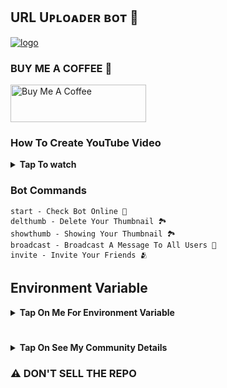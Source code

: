 ## URL Uᴘʟᴏᴀᴅᴇʀ ʙᴏᴛ 🚀


[![logo](https://graph.org/file/a7af2d3ece56bbb1297aa.jpg)](https://telegram.dog/UploadLinkToFileBot)

### BUY ME A COFFEE 🥹
<a href="https://www.buymeacoffee.com/" target="_blank"><img src="https://cdn.buymeacoffee.com/buttons/v2/arial-yellow.png" alt="Buy Me A Coffee" style="height: 60px !important;width: 217px !important;" ></a>

### How To Create YouTube Video

<b><details><summary>Tap To watch</summary>

### Heroku Video
<a href="https://youtu.be/oIUXoIk59dU?feature=shared"><img alt="how to create" src="https://img.shields.io/badge/-YouTube-red?style=for-the-badge&logo=youtube&logoColor=white"/></a> 

### Render Video
<a href="https://youtu.be/NYvMsC5Y_oI?feature=shared"><img alt="how to create" src="https://img.shields.io/badge/-YouTube-red?style=for-the-badge&logo=youtube&logoColor=white"/></a>

### DigitalOcean
<a href="https://youtu.be/pp2uB8lXqmQ?si=WtSco2lWTDQWA0fU"><img alt="how to create" src="https://img.shields.io/badge/-YouTube-red?style=for-the-badge&logo=youtube&logoColor=white"/></a>

</b>
</details>



### Bot Commands 
```
start - Check Bot Online 🔔
delthumb - Delete Your Thumbnail 🏞
showthumb - Showing Your Thumbnail 🏞
broadcast - Broadcast A Message To All Users 🌝
invite - Invite Your Friends 🫂
```

## Environment Variable

<b><details><summary>Tap On Me For Environment Variable</summary>

* `APP_ID` Get it From mytelegram.org

* `API_HASH` Get it From mytelegram.org

* `BOT_TOKEN` Get it from [@Botfather](https://t.me/botfather)

* `DATABASE_URL` Get It From MongoDB Web
Check How To Make MONGODB URL or [YouTube](https://youtu.be/VudXkbirhM8?feature=shared)

* `OWNER_ID` Your telegram I'd use this bot [@JsonDumpBot](https://t.me/JsonDumpBot) and use `/info`

* `LOG_CHANNEL` Create a Private Channel and Send Any Message To That Channel and Forward to [@MissRose_bot](https://t.me/MissRose_bot) to Get Channel Id

* `UPDATES_CHANNEL` Get it From [@MissRose_bot](https://t.me/MissRose_bot)

</b>
</details>

#

<b><details><summary>Tap On See My Community Details</summary>

- YouTube Channel : [DJ JUNCTION](https://www.youtube.com/channel/UCG1H5hlGfh8vkhB_dH2CeJA/featured?sub_confirmation=1)
- Telegram Channel : [My Bots ❤️‍🩹](https://t.me/PreetModzNetworkz/66)
- Telegram Group : [My Bots Support 🎗️](https://t.me/MrBot02)
- My Tg Id : [☘️DJや๖ۣۜℜEET](https://t.me/djpreetxbot)
- Credit : [Lisa 👑](https://t.me/LISA_FAN_LK)

</b>
</details>

### ⚠️ DON'T SELL THE REPO ###


